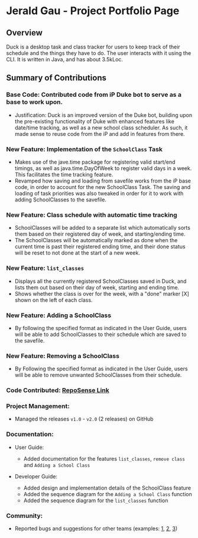 # Jerald Gau - Project Portfolio Page

## Overview

Duck is a desktop task and class tracker for users to keep track of their schedule and the things they have to do. The user interacts with it using the CLI. It is written in Java, and has about 3.5kLoc.



## Summary of Contributions

### Base Code: Contributed code from iP Duke bot to serve as a base to work upon.
- Justification: Duck is an improved version of the Duke bot, building upon the pre-existing functionality of Duke with enhanced features like date/time tracking, as well as a new school class scheduler. As such, it made sense to reuse code from the iP and add in features from there.


### New Feature: Implementation of the ```SchoolClass``` Task
- Makes use of the jave.time package for registering valid start/end timings, as well as java.time.DayOfWeek to register valid days in a week. This facilitates the time tracking feature.
- Revamped how saving and loading from savefile works from the iP base code, in order to account for the new SchoolClass Task. The saving and loading of task priorities was also tweaked in order for it to work with adding SchoolClasses to the savefile.


### New Feature: Class schedule with automatic time tracking
- SchoolClasses will be added to a separate list which automatically sorts them based on their registered day of week, and starting/ending time.
- The SchoolClasses will be automatically marked as done when the current time is past their registered ending time, and their done status will be reset to not done at the start of a new week.


### New Feature: ```list_classes```
- Displays all the currently registered SchoolClasses saved in Duck, and lists them out based on their day of week, starting and ending time. 
- Shows whether the class is over for the week, with a "done" marker [X] shown on the left of each class.


### New Feature: Adding a SchoolClass
- By following the specified format as indicated in the User Guide, users will be able to add SchoolClasses to their schedule which are saved to the savefile.


### New Feature: Removing a SchoolClass
- By Following the specified format as indicated in the User Guide, users will be able to remove unwanted SchoolClasses from their schedule.


### Code Contributed: [RepoSense Link](https://nus-cs2113-ay2223s2.github.io/tp-dashboard/?search=jeraldgau&breakdown=true&sort=groupTitle%20dsc&sortWithin=title&since=2023-02-17&timeframe=commit&mergegroup=&groupSelect=groupByRepos&checkedFileTypes=docs~functional-code~test-code~other)


### Project Management:
- Managed the releases ```v1.0``` - ```v2.0``` (2 releases) on GitHub


### Documentation:
- User Guide:
  - Added documentation for the features ```list_classes```, ```remove class``` and ```Adding a School Class```
  
- Developer Guide:
  - Added design and implementation details of the SchoolClass feature
  - Added the sequence diagram for the ```Adding a School Class``` function
  - Added the sequence diagram for the ```list_classes``` function


### Community:
- Reported bugs and suggestions for other teams (examples: [1](https://github.com/jeraldgau/ped/issues/9), [2](https://github.com/jeraldgau/ped/issues/7), [3](https://github.com/jeraldgau/ped/issues/5))
